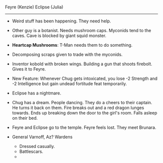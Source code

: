 Feyre (Kenzie)
Eclipse (Julia)

---
- Weird stuff has been happening. They need help.
- Other guy is a botanist. Needs mushroom caps. Myconids tend to the caves. Cave is blocked by giant squid monster.

- **Heartcap Mushrooms**: T-Man needs them to do something.
- Decomposing scraps given to trade with the myconids.

- Inventor kobold with broken wings. Building a gun that shoots firebolt. Gives it to Feyre.

- New Feature: Whenever Chug gets intoxicated, you lose -2 Strength and -2 Intelligence but gain undead fortitude feat temporarily.

- Eclipse has a nightmare.
- Chug has a dream. People dancing. They do a cheers to their captain. He turns it back on them. Fire breaks out and a red dragon lunges towards. Ends up breaking down the door to the girl's room. Falls asleep on their bed.

- Feyre and Eclipse go to the temple. Feyre feels lost. They meet Brunara.

- General Varnoff, Az? Wardens
	- Dressed casually.
	- Battlescars.
	- 